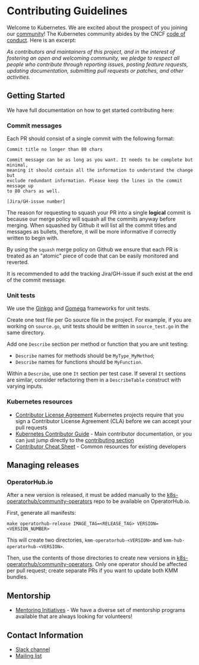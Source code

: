 # Contributing Guidelines

Welcome to Kubernetes. We are excited about the prospect of you joining our [community](https://git.k8s.io/community)! The Kubernetes community abides by the CNCF [code of conduct](code-of-conduct.md). Here is an excerpt:

_As contributors and maintainers of this project, and in the interest of fostering an open and welcoming community, we pledge to respect all people who contribute through reporting issues, posting feature requests, updating documentation, submitting pull requests or patches, and other activities._

## Getting Started

We have full documentation on how to get started contributing here:

### Commit messages
Each PR should consist of a single commit with the following format:
```
Commit title no longer than 80 chars

Commit message can be as long as you want. It needs to be complete but minimal,
meaning it should contain all the information to understand the change but
exclude redundant information. Please keep the lines in the commit message up
to 80 chars as well.

[Jira/GH-issue number]
```

The reason for requesting to squash your PR into a single **logical** commit is because our merge policy will squash all the commits anyway before merging. When squashed by Github it will list all the commit titles and messages as bullets, therefore, it will be more informative if correctly written to begin with.

By using the `squash` merge policy on Github we ensure that each PR is treated as an "atomic" piece of code that can be easily monitored and reverted.

It is recommended to add the tracking Jira/GH-issue if such exist at the end of the commit message.

### Unit tests

We use the [Ginkgo](https://onsi.github.io/ginkgo/) and [Gomega](https://onsi.github.io/gomega/) frameworks for unit
tests.

Create one test file per Go source file in the project.
For example, if you are working on `source.go`, unit tests should be written in `source_test.go` in the same directory.

Add one `Describe` section per method or function that you are unit testing:
- `Describe` names for methods should be `MyType_MyMethod`;
- `Describe` names for functions should be `MyFunction`.

Within a `Describe`, use one `It` section per test case.
If several `It` sections are similar, consider refactoring them in a `DescribeTable` construct with varying inputs.

### Kubernetes resources

- [Contributor License Agreement](https://git.k8s.io/community/CLA.md) Kubernetes projects require that you sign a Contributor License Agreement (CLA) before we can accept your pull requests
- [Kubernetes Contributor Guide](https://git.k8s.io/community/contributors/guide) - Main contributor documentation, or you can just jump directly to the [contributing section](https://git.k8s.io/community/contributors/guide#contributing)
- [Contributor Cheat Sheet](https://git.k8s.io/community/contributors/guide/contributor-cheatsheet) - Common resources for existing developers

## Managing releases

### OperatorHub.io

After a new version is released, it must be added manually to the
[k8s-operatorhub/community-operators](https://github.com/k8s-operatorhub/community-operators) repo to be available on
OperatorHub.io.

First, generate all manifests:

```shell
make operatorhub-release IMAGE_TAG=<RELEASE_TAG> VERSION=<VERSION_NUMBER>
```

This will create two directories, `kmm-operatorhub-<VERSION>` and `kmm-hub-operatorhub-<VERSION>`.

Then, use the contents of those directories to create new versions in
[k8s-operatorhub/community-operators](https://github.com/k8s-operatorhub/community-operators).
Only one operator should be affected per pull request; create separate PRs if you want to update both KMM bundles.

## Mentorship

- [Mentoring Initiatives](https://git.k8s.io/community/mentoring) - We have a diverse set of mentorship programs available that are always looking for volunteers!

## Contact Information

- [Slack channel](https://kubernetes.slack.com/messages/sig-node-kmm)
- [Mailing list](https://groups.google.com/g/kubernetes-kmm)
